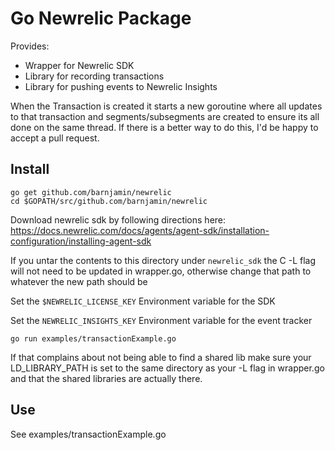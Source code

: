 Go Newrelic Package
====================

Provides:
- Wrapper for Newrelic SDK 
- Library for recording transactions
- Library for pushing events to Newrelic Insights 


When the Transaction is created it starts a new goroutine where all updates to that transaction and segments/subsegments are created to ensure its all done on the same thread. If there is a better way to do this, I'd be happy to accept a pull request.

 
Install
-------

```
go get github.com/barnjamin/newrelic
cd $GOPATH/src/github.com/barnjamin/newrelic
```

Download newrelic sdk by following directions here:
https://docs.newrelic.com/docs/agents/agent-sdk/installation-configuration/installing-agent-sdk

If you untar the contents to this directory under `newrelic_sdk` the C -L flag will not need to be updated in wrapper.go, otherwise change that path to whatever the new path should be


Set the `$NEWRELIC_LICENSE_KEY` Environment variable for the SDK

Set the `NEWRELIC_INSIGHTS_KEY` Environment variable for the event tracker

```
go run examples/transactionExample.go
```

If that complains about not being able to find a shared lib make sure your LD_LIBRARY_PATH is set to the same directory as your -L flag in wrapper.go and that the shared libraries are actually there.


Use
----

See examples/transactionExample.go
